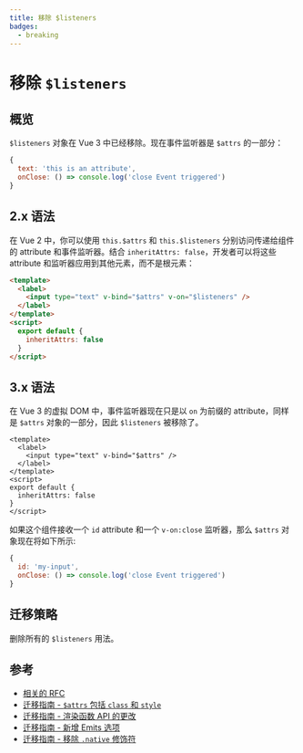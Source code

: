 ```yaml
---
title: 移除 $listeners
badges:
  - breaking
---
```


# 移除 `$listeners` <MigrationBadges :badges="$frontmatter.badges" />

## 概览

`$listeners` 对象在 Vue 3 中已经移除。现在事件监听器是 `$attrs` 的一部分：

```javascript
{
  text: 'this is an attribute',
  onClose: () => console.log('close Event triggered')
}
```

## 2.x 语法

在 Vue 2 中，你可以使用 `this.$attrs` 和 `this.$listeners` 分别访问传递给组件的 attribute 和事件监听器。结合 `inheritAttrs: false`，开发者可以将这些 attribute 和监听器应用到其他元素，而不是根元素：

```html
<template>
  <label>
    <input type="text" v-bind="$attrs" v-on="$listeners" />
  </label>
</template>
<script>
  export default {
    inheritAttrs: false
  }
</script>
```

## 3.x 语法

在 Vue 3 的虚拟 DOM 中，事件监听器现在只是以 `on` 为前缀的 attribute，同样是 `$attrs` 对象的一部分，因此 `$listeners` 被移除了。

```vue
<template>
  <label>
    <input type="text" v-bind="$attrs" />
  </label>
</template>
<script>
export default {
  inheritAttrs: false
}
</script>
```

如果这个组件接收一个 `id` attribute 和一个 `v-on:close` 监听器，那么 `$attrs` 对象现在将如下所示:

```javascript
{
  id: 'my-input',
  onClose: () => console.log('close Event triggered')
}
```

## 迁移策略

删除所有的 `$listeners` 用法。

## 参考

- [相关的 RFC](https://github.com/vuejs/rfcs/blob/master/active-rfcs/0031-attr-fallthrough.md)
- [迁移指南 - `$attrs` 包括 `class` 和 `style` ](./attrs-includes-class-style.md)
- [迁移指南 - 渲染函数 API 的更改](./render-function-api.md)
- [迁移指南 - 新增 Emits 选项](./emits-option.md)
- [迁移指南 - 移除 `.native` 修饰符](./v-on-native-modifier-removed.md)
